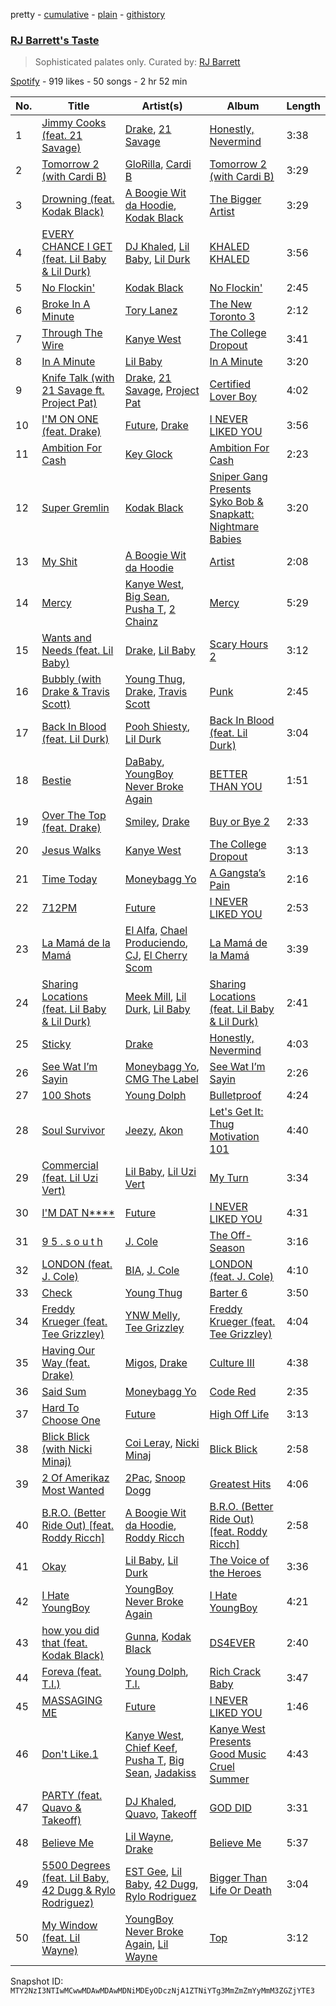 pretty - [cumulative](/playlists/cumulative/37i9dQZF1DX35VK5frwUWn.md) - [plain](/playlists/plain/37i9dQZF1DX35VK5frwUWn) - [githistory](https://github.githistory.xyz/mackorone/spotify-playlist-archive/blob/main/playlists/plain/37i9dQZF1DX35VK5frwUWn)

### [RJ Barrett's Taste](https://open.spotify.com/playlist/37i9dQZF1DX35VK5frwUWn)

> Sophisticated palates only\. Curated by: <a href="https://www.instagram.com/rjbarrett/">RJ Barrett</a>

[Spotify](https://open.spotify.com/user/spotify) - 919 likes - 50 songs - 2 hr 52 min

| No. | Title | Artist(s) | Album | Length |
|---|---|---|---|---|
| 1 | [Jimmy Cooks \(feat\. 21 Savage\)](https://open.spotify.com/track/3F5CgOj3wFlRv51JsHbxhe) | [Drake](https://open.spotify.com/artist/3TVXtAsR1Inumwj472S9r4), [21 Savage](https://open.spotify.com/artist/1URnnhqYAYcrqrcwql10ft) | [Honestly, Nevermind](https://open.spotify.com/album/3cf4iSSKd8ffTncbtKljXw) | 3:38 |
| 2 | [Tomorrow 2 \(with Cardi B\)](https://open.spotify.com/track/7KXVIAuw3m2hxZanrpSXS3) | [GloRilla](https://open.spotify.com/artist/2qoQgPAilErOKCwE2Y8wOG), [Cardi B](https://open.spotify.com/artist/4kYSro6naA4h99UJvo89HB) | [Tomorrow 2 \(with Cardi B\)](https://open.spotify.com/album/5o1xUBd8aM7qFhjlBXiIpb) | 3:29 |
| 3 | [Drowning \(feat\. Kodak Black\)](https://open.spotify.com/track/1f5cbQtDrykjarZVrShaDI) | [A Boogie Wit da Hoodie](https://open.spotify.com/artist/31W5EY0aAly4Qieq6OFu6I), [Kodak Black](https://open.spotify.com/artist/46SHBwWsqBkxI7EeeBEQG7) | [The Bigger Artist](https://open.spotify.com/album/3HHp5I6Q6SEyU5bkvoCtnV) | 3:29 |
| 4 | [EVERY CHANCE I GET \(feat\. Lil Baby & Lil Durk\)](https://open.spotify.com/track/1EJIcDYXwSqipW5dFe4uJz) | [DJ Khaled](https://open.spotify.com/artist/0QHgL1lAIqAw0HtD7YldmP), [Lil Baby](https://open.spotify.com/artist/5f7VJjfbwm532GiveGC0ZK), [Lil Durk](https://open.spotify.com/artist/3hcs9uc56yIGFCSy9leWe7) | [KHALED KHALED](https://open.spotify.com/album/5kE2OAuUYGBqqzscqgBXXf) | 3:56 |
| 5 | [No Flockin'](https://open.spotify.com/track/34oWbFBfGEElvgO0a5c9V4) | [Kodak Black](https://open.spotify.com/artist/46SHBwWsqBkxI7EeeBEQG7) | [No Flockin'](https://open.spotify.com/album/12YTH28wiBXQ16gvWOCMLU) | 2:45 |
| 6 | [Broke In A Minute](https://open.spotify.com/track/4xqIYGwwZTEem9U8A42SPF) | [Tory Lanez](https://open.spotify.com/artist/2jku7tDXc6XoB6MO2hFuqg) | [The New Toronto 3](https://open.spotify.com/album/2TbrXjwWklhT7JrC5sdUkf) | 2:12 |
| 7 | [Through The Wire](https://open.spotify.com/track/4mmkhcEm1Ljy1U9nwtsxUo) | [Kanye West](https://open.spotify.com/artist/5K4W6rqBFWDnAN6FQUkS6x) | [The College Dropout](https://open.spotify.com/album/4Uv86qWpGTxf7fU7lG5X6F) | 3:41 |
| 8 | [In A Minute](https://open.spotify.com/track/3ihIZrJreMJPjQdNLrEXnP) | [Lil Baby](https://open.spotify.com/artist/5f7VJjfbwm532GiveGC0ZK) | [In A Minute](https://open.spotify.com/album/3PZTFPQhr0vHnYGwFUvQco) | 3:20 |
| 9 | [Knife Talk \(with 21 Savage ft\. Project Pat\)](https://open.spotify.com/track/2BcMwX1MPV6ZHP4tUT9uq6) | [Drake](https://open.spotify.com/artist/3TVXtAsR1Inumwj472S9r4), [21 Savage](https://open.spotify.com/artist/1URnnhqYAYcrqrcwql10ft), [Project Pat](https://open.spotify.com/artist/08Ld63UgKrJ0nZnCkzHtzc) | [Certified Lover Boy](https://open.spotify.com/album/3SpBlxme9WbeQdI9kx7KAV) | 4:02 |
| 10 | [I'M ON ONE \(feat\. Drake\)](https://open.spotify.com/track/6wyhUr4Xw8z5uSy0AhoZfU) | [Future](https://open.spotify.com/artist/1RyvyyTE3xzB2ZywiAwp0i), [Drake](https://open.spotify.com/artist/3TVXtAsR1Inumwj472S9r4) | [I NEVER LIKED YOU](https://open.spotify.com/album/6tE9Dnp2zInFij4jKssysL) | 3:56 |
| 11 | [Ambition For Cash](https://open.spotify.com/track/1tkipCYkIgti8f1tqjfcWe) | [Key Glock](https://open.spotify.com/artist/0RESbWvOMyua0yuyVrztJ5) | [Ambition For Cash](https://open.spotify.com/album/3lMWNCoEQzdbb9lSZa5gv9) | 2:23 |
| 12 | [Super Gremlin](https://open.spotify.com/track/4A8cWXxKfIL3lAyUDzXbCF) | [Kodak Black](https://open.spotify.com/artist/46SHBwWsqBkxI7EeeBEQG7) | [Sniper Gang Presents Syko Bob & Snapkatt: Nightmare Babies](https://open.spotify.com/album/0kxA9Bc8pamypR5GYXmeti) | 3:20 |
| 13 | [My Shit](https://open.spotify.com/track/5uQOauh47VFt3B2kV9kRXw) | [A Boogie Wit da Hoodie](https://open.spotify.com/artist/31W5EY0aAly4Qieq6OFu6I) | [Artist](https://open.spotify.com/album/2OQEAqShAl6SodrGhmYZ4Z) | 2:08 |
| 14 | [Mercy](https://open.spotify.com/track/4qikXelSRKvoCqFcHLB2H2) | [Kanye West](https://open.spotify.com/artist/5K4W6rqBFWDnAN6FQUkS6x), [Big Sean](https://open.spotify.com/artist/0c173mlxpT3dSFRgMO8XPh), [Pusha T](https://open.spotify.com/artist/0ONHkAv9pCAFxb0zJwDNTy), [2 Chainz](https://open.spotify.com/artist/17lzZA2AlOHwCwFALHttmp) | [Mercy](https://open.spotify.com/album/0hmFRR0pDSZIAvoJqEFSKv) | 5:29 |
| 15 | [Wants and Needs \(feat\. Lil Baby\)](https://open.spotify.com/track/65OVbaJR5O1RmwOQx0875b) | [Drake](https://open.spotify.com/artist/3TVXtAsR1Inumwj472S9r4), [Lil Baby](https://open.spotify.com/artist/5f7VJjfbwm532GiveGC0ZK) | [Scary Hours 2](https://open.spotify.com/album/5LuoozUhs2pl3glZeAJl89) | 3:12 |
| 16 | [Bubbly \(with Drake & Travis Scott\)](https://open.spotify.com/track/4KDNRh9Oor80z3XIxdWlui) | [Young Thug](https://open.spotify.com/artist/50co4Is1HCEo8bhOyUWKpn), [Drake](https://open.spotify.com/artist/3TVXtAsR1Inumwj472S9r4), [Travis Scott](https://open.spotify.com/artist/0Y5tJX1MQlPlqiwlOH1tJY) | [Punk](https://open.spotify.com/album/7IKkHmEk4It4cRdOYanyvW) | 2:45 |
| 17 | [Back In Blood \(feat\. Lil Durk\)](https://open.spotify.com/track/7JuHVG3qQKQKxC4doneXVW) | [Pooh Shiesty](https://open.spotify.com/artist/5F1aAS1duwlzExnPs3l2Xe), [Lil Durk](https://open.spotify.com/artist/3hcs9uc56yIGFCSy9leWe7) | [Back In Blood \(feat\. Lil Durk\)](https://open.spotify.com/album/1VARhsCn3CIog9r2lz6gq5) | 3:04 |
| 18 | [Bestie](https://open.spotify.com/track/6r9xnueU24r4eoG3HXC87E) | [DaBaby](https://open.spotify.com/artist/4r63FhuTkUYltbVAg5TQnk), [YoungBoy Never Broke Again](https://open.spotify.com/artist/7wlFDEWiM5OoIAt8RSli8b) | [BETTER THAN YOU](https://open.spotify.com/album/1X4W9ApaYSS9ZsmUhIVDD3) | 1:51 |
| 19 | [Over The Top \(feat\. Drake\)](https://open.spotify.com/track/22ruOqBqBRiZDiXFud4OXa) | [Smiley](https://open.spotify.com/artist/6jeg7JBX9J9097esK752iR), [Drake](https://open.spotify.com/artist/3TVXtAsR1Inumwj472S9r4) | [Buy or Bye 2](https://open.spotify.com/album/2ioMOjxtndeNFrssEFnIjF) | 2:33 |
| 20 | [Jesus Walks](https://open.spotify.com/track/5g1vtHqi9uV7xtYeCcFOBx) | [Kanye West](https://open.spotify.com/artist/5K4W6rqBFWDnAN6FQUkS6x) | [The College Dropout](https://open.spotify.com/album/4Uv86qWpGTxf7fU7lG5X6F) | 3:13 |
| 21 | [Time Today](https://open.spotify.com/track/0YrKSfpvflYnLSBd4Jtu6J) | [Moneybagg Yo](https://open.spotify.com/artist/3tJoFztHeIJkJWMrx0td2f) | [A Gangsta’s Pain](https://open.spotify.com/album/5ffogo3K3fYibGWa93IzUe) | 2:16 |
| 22 | [712PM](https://open.spotify.com/track/3FSwpQ9dBZBeBV6UdYHI2R) | [Future](https://open.spotify.com/artist/1RyvyyTE3xzB2ZywiAwp0i) | [I NEVER LIKED YOU](https://open.spotify.com/album/6tE9Dnp2zInFij4jKssysL) | 2:53 |
| 23 | [La Mamá de la Mamá](https://open.spotify.com/track/2L95U6syP0bV3fkYYOzmiW) | [El Alfa](https://open.spotify.com/artist/2oQX8QiMXOyuqbcZEFsZfm), [Chael Produciendo](https://open.spotify.com/artist/2iI5KWXLjw1tqLQsdjuo0e), [CJ](https://open.spotify.com/artist/7arQA31aZVS8yS6zUveWzb), [El Cherry Scom](https://open.spotify.com/artist/1tfhFc2Y8iplDKCteuXjCY) | [La Mamá de la Mamá](https://open.spotify.com/album/2WG76KEpCWL8c790ZIEXk7) | 3:39 |
| 24 | [Sharing Locations \(feat\. Lil Baby & Lil Durk\)](https://open.spotify.com/track/3J4VKkUpLvomXJbn9ZAypO) | [Meek Mill](https://open.spotify.com/artist/20sxb77xiYeusSH8cVdatc), [Lil Durk](https://open.spotify.com/artist/3hcs9uc56yIGFCSy9leWe7), [Lil Baby](https://open.spotify.com/artist/5f7VJjfbwm532GiveGC0ZK) | [Sharing Locations \(feat\. Lil Baby & Lil Durk\)](https://open.spotify.com/album/0q6qOUfC4ikWtv62KCnoip) | 2:41 |
| 25 | [Sticky](https://open.spotify.com/track/4rmVZajAF7PkrCagGPHbqa) | [Drake](https://open.spotify.com/artist/3TVXtAsR1Inumwj472S9r4) | [Honestly, Nevermind](https://open.spotify.com/album/3cf4iSSKd8ffTncbtKljXw) | 4:03 |
| 26 | [See Wat I’m Sayin](https://open.spotify.com/track/30vAfL9Wyu2fu07vdbZ1Xt) | [Moneybagg Yo](https://open.spotify.com/artist/3tJoFztHeIJkJWMrx0td2f), [CMG The Label](https://open.spotify.com/artist/3rO1KMi81CCLjSjkImNtrA) | [See Wat I’m Sayin](https://open.spotify.com/album/3busrWaOS06nIDLDdIro3R) | 2:26 |
| 27 | [100 Shots](https://open.spotify.com/track/3TXy6nchgKeYlVwOKNk9lE) | [Young Dolph](https://open.spotify.com/artist/3HiuzBlSW7pGDXlSFMhO2g) | [Bulletproof](https://open.spotify.com/album/55GbaLX8yU1Agf7wjhez7W) | 4:24 |
| 28 | [Soul Survivor](https://open.spotify.com/track/0Ss50OU9tCozI7JIywkv14) | [Jeezy](https://open.spotify.com/artist/4yBK75WVCQXej1p04GWqxH), [Akon](https://open.spotify.com/artist/0z4gvV4rjIZ9wHck67ucSV) | [Let's Get It: Thug Motivation 101](https://open.spotify.com/album/6hiOeC9YErltT6CnK4pfJN) | 4:40 |
| 29 | [Commercial \(feat\. Lil Uzi Vert\)](https://open.spotify.com/track/3tDqEKKUs6gf8zMvSuLyLA) | [Lil Baby](https://open.spotify.com/artist/5f7VJjfbwm532GiveGC0ZK), [Lil Uzi Vert](https://open.spotify.com/artist/4O15NlyKLIASxsJ0PrXPfz) | [My Turn](https://open.spotify.com/album/1ynyQdPQiXdYJNQEDL1S3d) | 3:34 |
| 30 | [I'M DAT N\*\*\*\*](https://open.spotify.com/track/0AAVJIN4plafvmNKqRCltG) | [Future](https://open.spotify.com/artist/1RyvyyTE3xzB2ZywiAwp0i) | [I NEVER LIKED YOU](https://open.spotify.com/album/6tE9Dnp2zInFij4jKssysL) | 4:31 |
| 31 | [9 5 \. s o u t h](https://open.spotify.com/track/5R691ipUYRDYW6ehapjoj6) | [J\. Cole](https://open.spotify.com/artist/6l3HvQ5sa6mXTsMTB19rO5) | [The Off\-Season](https://open.spotify.com/album/4JAvwK4APPArjIsOdGoJXX) | 3:16 |
| 32 | [LONDON \(feat\. J\. Cole\)](https://open.spotify.com/track/5vhrsx08dHh2QcVh1Rsiwt) | [BIA](https://open.spotify.com/artist/6veh5zbFpm31XsPdjBgPER), [J\. Cole](https://open.spotify.com/artist/6l3HvQ5sa6mXTsMTB19rO5) | [LONDON \(feat\. J\. Cole\)](https://open.spotify.com/album/5rIHQjM7xy35RYx9E3XaqS) | 4:10 |
| 33 | [Check](https://open.spotify.com/track/1jk9c0gZI0wbn5GvAj7PBV) | [Young Thug](https://open.spotify.com/artist/50co4Is1HCEo8bhOyUWKpn) | [Barter 6](https://open.spotify.com/album/0BsMZIueWsJLWng8A7sE8e) | 3:50 |
| 34 | [Freddy Krueger \(feat\. Tee Grizzley\)](https://open.spotify.com/track/0hwkukpHcBJfGcIUxi1tK2) | [YNW Melly](https://open.spotify.com/artist/1cNDP5yjU5vjeR8qMf4grg), [Tee Grizzley](https://open.spotify.com/artist/6AUl0ykLLpvTktob97x9hO) | [Freddy Krueger \(feat\. Tee Grizzley\)](https://open.spotify.com/album/1RyJuFvHB1mIKGjynj533c) | 4:04 |
| 35 | [Having Our Way \(feat\. Drake\)](https://open.spotify.com/track/2NM0qHzx4Ohy8iXHEEgwlO) | [Migos](https://open.spotify.com/artist/6oMuImdp5ZcFhWP0ESe6mG), [Drake](https://open.spotify.com/artist/3TVXtAsR1Inumwj472S9r4) | [Culture III](https://open.spotify.com/album/3uyOwJu4r3yroAkFywNFM3) | 4:38 |
| 36 | [Said Sum](https://open.spotify.com/track/3sKz6Sd72K0ofPWcJPPk6H) | [Moneybagg Yo](https://open.spotify.com/artist/3tJoFztHeIJkJWMrx0td2f) | [Code Red](https://open.spotify.com/album/4faPRidDvKRvHnWdvmvVHv) | 2:35 |
| 37 | [Hard To Choose One](https://open.spotify.com/track/66z5CuZkqkb18VhFTRwbZk) | [Future](https://open.spotify.com/artist/1RyvyyTE3xzB2ZywiAwp0i) | [High Off Life](https://open.spotify.com/album/4bNPOFOzxGhF5jhfIK6lit) | 3:13 |
| 38 | [Blick Blick \(with Nicki Minaj\)](https://open.spotify.com/track/7LczcBaamU9pTkV4Cl9NyX) | [Coi Leray](https://open.spotify.com/artist/6AMd49uBDJfhf30Ak2QR5s), [Nicki Minaj](https://open.spotify.com/artist/0hCNtLu0JehylgoiP8L4Gh) | [Blick Blick](https://open.spotify.com/album/0UiZQvEgPpnPV6fuvmWTKf) | 2:58 |
| 39 | [2 Of Amerikaz Most Wanted](https://open.spotify.com/track/6S5SJlNXgrUBTLa58NMwGk) | [2Pac](https://open.spotify.com/artist/1ZwdS5xdxEREPySFridCfh), [Snoop Dogg](https://open.spotify.com/artist/7hJcb9fa4alzcOq3EaNPoG) | [Greatest Hits](https://open.spotify.com/album/1WBZyULtlANBKed7Zf9cDP) | 4:06 |
| 40 | [B.R.O\. \(Better Ride Out\) \[feat\. Roddy Ricch\]](https://open.spotify.com/track/23pGZ6n6Xd3yV7qK4xw7dx) | [A Boogie Wit da Hoodie](https://open.spotify.com/artist/31W5EY0aAly4Qieq6OFu6I), [Roddy Ricch](https://open.spotify.com/artist/757aE44tKEUQEqRuT6GnEB) | [B.R.O\. \(Better Ride Out\) \[feat\. Roddy Ricch\]](https://open.spotify.com/album/0tk8XMpaIuk587IlC8aIfP) | 2:58 |
| 41 | [Okay](https://open.spotify.com/track/3jweuceENR5zzn10LhcjPH) | [Lil Baby](https://open.spotify.com/artist/5f7VJjfbwm532GiveGC0ZK), [Lil Durk](https://open.spotify.com/artist/3hcs9uc56yIGFCSy9leWe7) | [The Voice of the Heroes](https://open.spotify.com/album/6CvBb1XqN0igtQrWrbXD80) | 3:36 |
| 42 | [I Hate YoungBoy](https://open.spotify.com/track/3itijJswMR7p7RbfqlYf1Z) | [YoungBoy Never Broke Again](https://open.spotify.com/artist/7wlFDEWiM5OoIAt8RSli8b) | [I Hate YoungBoy](https://open.spotify.com/album/1p1IFommrqqNjeNmnbl0Ao) | 4:21 |
| 43 | [how you did that \(feat\. Kodak Black\)](https://open.spotify.com/track/3ABFD8SzXwMbUspLFxbbwK) | [Gunna](https://open.spotify.com/artist/2hlmm7s2ICUX0LVIhVFlZQ), [Kodak Black](https://open.spotify.com/artist/46SHBwWsqBkxI7EeeBEQG7) | [DS4EVER](https://open.spotify.com/album/02uWB8Kekadkl3yGBoOOcx) | 2:40 |
| 44 | [Foreva \(feat\. T.I.\)](https://open.spotify.com/track/23nOXuK95DPOiO62Ixgzza) | [Young Dolph](https://open.spotify.com/artist/3HiuzBlSW7pGDXlSFMhO2g), [T.I.](https://open.spotify.com/artist/4OBJLual30L7gRl5UkeRcT) | [Rich Crack Baby](https://open.spotify.com/album/0c5QIo4MTyneCPZtXjr7BX) | 3:47 |
| 45 | [MASSAGING ME](https://open.spotify.com/track/2tzgSUZOUKopYbRqQOVT8X) | [Future](https://open.spotify.com/artist/1RyvyyTE3xzB2ZywiAwp0i) | [I NEVER LIKED YOU](https://open.spotify.com/album/6tE9Dnp2zInFij4jKssysL) | 1:46 |
| 46 | [Don't Like.1](https://open.spotify.com/track/2rJvc7nSYWBKAuNUMx1Cr2) | [Kanye West](https://open.spotify.com/artist/5K4W6rqBFWDnAN6FQUkS6x), [Chief Keef](https://open.spotify.com/artist/15iVAtD3s3FsQR4w1v6M0P), [Pusha T](https://open.spotify.com/artist/0ONHkAv9pCAFxb0zJwDNTy), [Big Sean](https://open.spotify.com/artist/0c173mlxpT3dSFRgMO8XPh), [Jadakiss](https://open.spotify.com/artist/5pnbUBPifNnlusY8kTBivi) | [Kanye West Presents Good Music Cruel Summer](https://open.spotify.com/album/0bcOGgwJpwBjfFBTApoqSn) | 4:43 |
| 47 | [PARTY \(feat\. Quavo & Takeoff\)](https://open.spotify.com/track/3kT6P4hFj0IVr45TjKOLRp) | [DJ Khaled](https://open.spotify.com/artist/0QHgL1lAIqAw0HtD7YldmP), [Quavo](https://open.spotify.com/artist/0VRj0yCOv2FXJNP47XQnx5), [Takeoff](https://open.spotify.com/artist/3EW0kQ1skZiK1NHg3Spt9J) | [GOD DID](https://open.spotify.com/album/6NuGZnOc88LcZpEkJIbO50) | 3:31 |
| 48 | [Believe Me](https://open.spotify.com/track/6t2eIONH4Sax3R21QWiKNp) | [Lil Wayne](https://open.spotify.com/artist/55Aa2cqylxrFIXC767Z865), [Drake](https://open.spotify.com/artist/3TVXtAsR1Inumwj472S9r4) | [Believe Me](https://open.spotify.com/album/7pnplSgRtopeTNyCxBJf4n) | 5:37 |
| 49 | [5500 Degrees \(feat\. Lil Baby, 42 Dugg & Rylo Rodriguez\)](https://open.spotify.com/track/6uTID2glulLOXYhcwMETS1) | [EST Gee](https://open.spotify.com/artist/4FlG0V0jhLO4qGpayFOphj), [Lil Baby](https://open.spotify.com/artist/5f7VJjfbwm532GiveGC0ZK), [42 Dugg](https://open.spotify.com/artist/45gHcnDnMC15sgx3VL7ROG), [Rylo Rodriguez](https://open.spotify.com/artist/0gg11prPP6OqtUvBcKnPpq) | [Bigger Than Life Or Death](https://open.spotify.com/album/1RsqFdvHFKN9VGpBmJtUku) | 3:04 |
| 50 | [My Window \(feat\. Lil Wayne\)](https://open.spotify.com/track/7IECs9d4Rrlpa7tiHOCE1w) | [YoungBoy Never Broke Again](https://open.spotify.com/artist/7wlFDEWiM5OoIAt8RSli8b), [Lil Wayne](https://open.spotify.com/artist/55Aa2cqylxrFIXC767Z865) | [Top](https://open.spotify.com/album/6MbQdX6OomgQhZU6QCqMKW) | 3:12 |

Snapshot ID: `MTY2NzI3NTIwMCwwMDAwMDAwMDNiMDEyODczNjA1ZTNiYTg3MmZmZmYyMmM3ZGZjYTE3`
